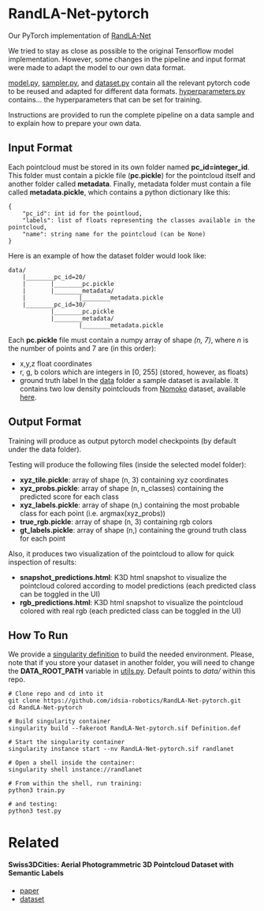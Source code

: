 # RandLA-Net-pytorch
Our PyTorch implementation of [RandLA-Net](https://github.com/QingyongHu/RandLA-Net)

We tried to stay as close as possible to the original Tensorflow model implementation.
However, some changes in the pipeline and input format were made to adapt the model to our own data format.

[model.py](https://github.com/idsia-robotics/RandLA-Net-pytorch/blob/main/model/model.py), [sampler.py](https://github.com/idsia-robotics/RandLA-Net-pytorch/blob/main/model/sampler.py), and [dataset.py](https://github.com/idsia-robotics/RandLA-Net-pytorch/blob/main/model/dataset.py) contain all the relevant pytorch code to be reused and adapted for different data formats. [hyperparameters.py](https://github.com/idsia-robotics/RandLA-Net-pytorch/blob/main/model/hyperparameters.py) contains... the hyperparameters that can be set for training.

Instructions are provided to run the complete pipeline on a data sample and to explain how to prepare your own data.

## Input Format
 Each pointcloud must be stored in its own folder named **pc_id=integer_id**.
This folder must contain a pickle file (**pc.pickle**) for the pointcloud itself and another folder called **metadata**.
Finally, metadata folder must contain a file called **metadata.pickle**, which contains a python dictionary like this:
  
	{
	    "pc_id": int id for the pointloud, 
	    "labels": list of floats representing the classes available in the pointcloud, 
	    "name": string name for the pointcloud (can be None)
	}
Here is an example of how the dataset folder would look like:
```
data/
	|________pc_id=20/
	|		|________pc.pickle
	|		|________metadata/
	|				|________metadata.pickle
	|________pc_id=30/
			|________pc.pickle
			|________metadata/
					|________metadata.pickle
```
Each **pc.pickle** file must contain a numpy array of shape *(n, 7)*, where *n* is the number of points and 7 are (in this order):
- x,y,z float coordinates
- r, g, b colors which are integers in [0, 255] (stored, however, as floats)
- ground truth label
In the [data](https://github.com/idsia-robotics/RandLA-Net-pytorch/tree/main/data) folder a sample dataset is available. It contains two low density pointclouds from [Nomoko](https://nomoko.world/) dataset, available [here](https://zenodo.org/record/4390295#.YIEin3UzY5k).
## Output Format
Training will produce as output pytorch model checkpoints (by default under the data folder).

Testing will produce the following files (inside the selected model folder):
   - **xyz_tile.pickle**: array of shape (n, 3) containing xyz coordinates
   - **xyz_probs.pickle**: array of shape (n, n_classes) containing the predicted score for each class
   - **xyz_labels.pickle**: array of shape (n,) containing the most probable class for each point (i.e. argmax(xyz_probs))
   - **true_rgb.pickle**: array of shape (n, 3) containing rgb colors
   - **gt_labels.pickle**: array of shape (n,) containing the ground truth class for each point

Also, it produces two visualization of the pointcloud to allow for quick inspection of results:
   - **snapshot_predictions.html**: K3D html snapshot to visualize the pointcloud colored according to model predictions (each predicted class can be toggled in the UI)
   - **rgb_predictions.html**: K3D html snapshot to visualize the pointcloud colored with real rgb (each predicted class can be toggled in the UI)

## How To Run
We provide a [singularity definition](https://github.com/idsia-robotics/RandLA-Net-pytorch/blob/main/Definition.def) to build the needed environment.
Please, note that if you store your dataset in another folder, you will need to change the **DATA_ROOT_PATH** variable in [utils.py](https://github.com/idsia-robotics/RandLA-Net-pytorch/blob/main/model/utils.py). Default points to *data/* within this repo.

```
# Clone repo and cd into it
git clone https://github.com/idsia-robotics/RandLA-Net-pytorch.git
cd RandLA-Net-pytorch

# Build singularity container
singularity build --fakeroot RandLA-Net-pytorch.sif Definition.def

# Start the singularity container
singularity instance start --nv RandLA-Net-pytorch.sif randlanet

# Open a shell inside the container:
singularity shell instance://randlanet

# From within the shell, run training:
python3 train.py

# and testing:
python3 test.py
```
# Related

####  Swiss3DCities: Aerial Photogrammetric 3D Pointcloud Dataset with Semantic Labels
   - [paper](https://arxiv.org/abs/2012.12996)
   - [dataset](https://zenodo.org/record/4390295) 
